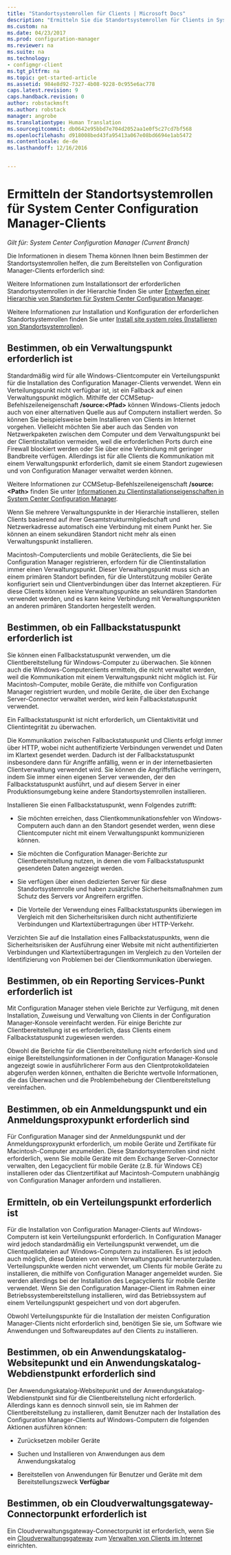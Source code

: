 ```yaml
---
title: "Standortsystemrollen für Clients | Microsoft Docs"
description: "Ermitteln Sie die Standortsystemrollen für Clients in System Center Configuration Manager."
ms.custom: na
ms.date: 04/23/2017
ms.prod: configuration-manager
ms.reviewer: na
ms.suite: na
ms.technology:
- configmgr-client
ms.tgt_pltfrm: na
ms.topic: get-started-article
ms.assetid: 984e8d92-7327-4b08-9228-0c955e6ac778
caps.latest.revision: 9
caps.handback.revision: 0
author: robstackmsft
ms.author: robstack
manager: angrobe
ms.translationtype: Human Translation
ms.sourcegitcommit: db0642e95bbd7e704d2052aa1e0f5c27cd7bf568
ms.openlocfilehash: d918008bed43fa95413a067e08bd6694e1ab5472
ms.contentlocale: de-de
ms.lasthandoff: 12/16/2016


---
```

# <a name="determine-the-site-system-roles-for-system-center-configuration-manager-clients"></a>Ermitteln der Standortsystemrollen für System Center Configuration Manager-Clients

*Gilt für: System Center Configuration Manager (Current Branch)*

Die Informationen in diesem Thema können Ihnen beim Bestimmen der Standortsystemrollen helfen, die zum Bereitstellen von Configuration Manager-Clients erforderlich sind:  

 Weitere Informationen zum Installationsort der erforderlichen Standortsystemrollen in der Hierarchie finden Sie unter [Entwerfen einer Hierarchie von Standorten für System Center Configuration Manager](../../../../core/plan-design/hierarchy/design-a-hierarchy-of-sites.md).  

 Weitere Informationen zur Installation und Konfiguration der erforderlichen Standortsystemrollen finden Sie unter [Install site system roles (Installieren von Standortsystemrollen)](../../../../core/servers/deploy/configure/install-site-system-roles.md).  

##  <a name="determine-if-you-need-a-management-point"></a>Bestimmen, ob ein Verwaltungspunkt erforderlich ist  
 Standardmäßig wird für alle Windows-Clientcomputer ein Verteilungspunkt für die Installation des Configuration Manager-Clients verwendet. Wenn ein Verteilungspunkt nicht verfügbar ist, ist ein Fallback auf einen Verwaltungspunkt möglich. Mithilfe der CCMSetup-Befehlszeileneigenschaft **/source:<Pfad\>** können Windows-Clients jedoch auch von einer alternativen Quelle aus auf Computern installiert werden. So können Sie beispielsweise beim Installieren von Clients im Internet vorgehen. Vielleicht möchten Sie aber auch das Senden von Netzwerkpaketen zwischen dem Computer und dem Verwaltungspunkt bei der Clientinstallation vermeiden, weil die erforderlichen Ports durch eine Firewall blockiert werden oder Sie über eine Verbindung mit geringer Bandbreite verfügen. Allerdings ist für alle Clients die Kommunikation mit einem Verwaltungspunkt erforderlich, damit sie einem Standort zugewiesen und von Configuration Manager verwaltet werden können.  

 Weitere Informationen zur CCMSetup-Befehlszeileneigenschaft **/source:<Path\>** finden Sie unter [Informationen zu Clientinstallationseigenschaften in System Center Configuration Manager](../../../../core/clients/deploy/about-client-installation-properties.md).  

 Wenn Sie mehrere Verwaltungspunkte in der Hierarchie installieren, stellen Clients basierend auf ihrer Gesamtstrukturmitgliedschaft und Netzwerkadresse automatisch eine Verbindung mit einem Punkt her. Sie können an einem sekundären Standort nicht mehr als einen Verwaltungspunkt installieren.  

 Macintosh-Computerclients und mobile Geräteclients, die Sie bei Configuration Manager registrieren, erfordern für die Clientinstallation immer einen Verwaltungspunkt. Dieser Verwaltungspunkt muss sich an einem primären Standort befinden, für die Unterstützung mobiler Geräte konfiguriert sein und Clientverbindungen über das Internet akzeptieren. Für diese Clients können keine Verwaltungspunkte an sekundären Standorten verwendet werden, und es kann keine Verbindung mit Verwaltungspunkten an anderen primären Standorten hergestellt werden.  

##  <a name="determine-if-you-need-a-fallback-status-point"></a>Bestimmen, ob ein Fallbackstatuspunkt erforderlich ist  
 Sie können einen Fallbackstatuspunkt verwenden, um die Clientbereitstellung für Windows-Computer zu überwachen. Sie können auch die Windows-Computerclients ermitteln, die nicht verwaltet werden, weil die Kommunikation mit einem Verwaltungspunkt nicht möglich ist. Für Macintosh-Computer, mobile Geräte, die mithilfe von Configuration Manager registriert wurden, und mobile Geräte, die über den Exchange Server-Connector verwaltet werden, wird kein Fallbackstatuspunkt verwendet.  

 Ein Fallbackstatuspunkt ist nicht erforderlich, um Clientaktivität und Clientintegrität zu überwachen.  

 Die Kommunikation zwischen Fallbackstatuspunkt und Clients erfolgt immer über HTTP, wobei nicht authentifizierte Verbindungen verwendet und Daten im Klartext gesendet werden. Dadurch ist der Fallbackstatuspunkt insbesondere dann für Angriffe anfällig, wenn er in der internetbasierten Clientverwaltung verwendet wird. Sie können die Angriffsfläche verringern, indem Sie immer einen eigenen Server verwenden, der den Fallbackstatuspunkt ausführt, und auf diesem Server in einer Produktionsumgebung keine andere Standortsystemrollen installieren.  

 Installieren Sie einen Fallbackstatuspunkt, wenn Folgendes zutrifft:  

-   Sie möchten erreichen, dass Clientkommunikationsfehler von Windows-Computern auch dann an den Standort gesendet werden, wenn diese Clientcomputer nicht mit einem Verwaltungspunkt kommunizieren können.  

-   Sie möchten die Configuration Manager-Berichte zur Clientbereitstellung nutzen, in denen die vom Fallbackstatuspunkt gesendeten Daten angezeigt werden.  

-   Sie verfügen über einen dedizierten Server für diese Standortsystemrolle und haben zusätzliche Sicherheitsmaßnahmen zum Schutz des Servers vor Angreifern ergriffen.  

-   Die Vorteile der Verwendung eines Fallbackstatuspunkts überwiegen im Vergleich mit den Sicherheitsrisiken durch nicht authentifizierte Verbindungen und Klartextübertragungen über HTTP-Verkehr.  

 Verzichten Sie auf die Installation eines Fallbackstatuspunkts, wenn die Sicherheitsrisiken der Ausführung einer Website mit nicht authentifizierten Verbindungen und Klartextübertragungen im Vergleich zu den Vorteilen der Identifizierung von Problemen bei der Clientkommunikation überwiegen.  

##  <a name="determine-whether-you-need-a-reporting-services-point"></a>Bestimmen, ob ein Reporting Services-Punkt erforderlich ist  
 Mit Configuration Manager stehen viele Berichte zur Verfügung, mit denen Installation, Zuweisung und Verwaltung von Clients in der Configuration Manager-Konsole vereinfacht werden. Für einige Berichte zur Clientbereitstellung ist es erforderlich, dass Clients einem Fallbackstatuspunkt zugewiesen werden.  

 Obwohl die Berichte für die Clientbereitstellung nicht erforderlich sind und einige Bereitstellungsinformationen in der Configuration Manager-Konsole angezeigt sowie in ausführlicherer Form aus den Clientprotokolldateien abgerufen werden können, enthalten die Berichte wertvolle Informationen, die das Überwachen und die Problembehebung der Clientbereitstellung vereinfachen.  

##  <a name="determine-if-you-need-an-enrollment-point-and-an-enrollment-proxy-point"></a>Bestimmen, ob ein Anmeldungspunkt und ein Anmeldungsproxypunkt erforderlich sind  
 Für Configuration Manager sind der Anmeldungspunkt und der Anmeldungsproxypunkt erforderlich, um mobile Geräte und Zertifikate für Macintosh-Computer anzumelden. Diese Standortsystemrollen sind nicht erforderlich, wenn Sie mobile Geräte mit dem Exchange Server-Connector verwalten, den Legacyclient für mobile Geräte (z.B. für Windows CE) installieren oder das Clientzertifikat auf Macintosh-Computern unabhängig von Configuration Manager anfordern und installieren.  

##  <a name="determine-if-you-need-a-distribution-point"></a>Ermitteln, ob ein Verteilungspunkt erforderlich ist  
 Für die Installation von Configuration Manager-Clients auf Windows-Computern ist kein Verteilungspunkt erforderlich. In Configuration Manager wird jedoch standardmäßig ein Verteilungspunkt verwendet, um die Clientquelldateien auf Windows-Computern zu installieren. Es ist jedoch auch möglich, diese Dateien von einem Verwaltungspunkt herunterzuladen. Verteilungspunkte werden nicht verwendet, um Clients für mobile Geräte zu installieren, die mithilfe von Configuration Manager angemeldet wurden. Sie werden allerdings bei der Installation des Legacyclients für mobile Geräte verwendet. Wenn Sie den Configuration Manager-Client im Rahmen einer Betriebssystembereitstellung installieren, wird das Betriebssystem auf einem Verteilungspunkt gespeichert und von dort abgerufen.  

 Obwohl Verteilungspunkte für die Installation der meisten Configuration Manager-Clients nicht erforderlich sind, benötigen Sie sie, um Software wie Anwendungen und Softwareupdates auf den Clients zu installieren.  

##  <a name="determine-if-you-need-an-application-catalog-website-point-and-an-application-catalog-web-services-point"></a>Bestimmen, ob ein Anwendungskatalog-Websitepunkt und ein Anwendungskatalog-Webdienstpunkt erforderlich sind  
 Der Anwendungskatalog-Websitepunkt und der Anwendungskatalog-Webdienstpunkt sind für die Clientbereitstellung nicht erforderlich. Allerdings kann es dennoch sinnvoll sein, sie im Rahmen der Clientbereitstellung zu installieren, damit Benutzer nach der Installation des Configuration Manager-Clients auf Windows-Computern die folgenden Aktionen ausführen können:  

-   Zurücksetzen mobiler Geräte  

-   Suchen und Installieren von Anwendungen aus dem Anwendungskatalog  

-   Bereitstellen von Anwendungen für Benutzer und Geräte mit dem Bereitstellungszweck **Verfügbar**  

##  <a name="determine-whether-you-require-a-cloud-management-gateway-connector-point"></a>Bestimmen, ob ein Cloudverwaltungsgateway-Connectorpunkt erforderlich ist 

Ein Cloudverwaltungsgateway-Connectorpunkt ist erforderlich, wenn Sie ein [Cloudverwaltungsgateway](/sccm/core/clients/manage/setup-cloud-management-gateway) zum [Verwalten von Clients im Internet](/sccm/core/clients/manage/manage-clients-internet) einrichten.


 
